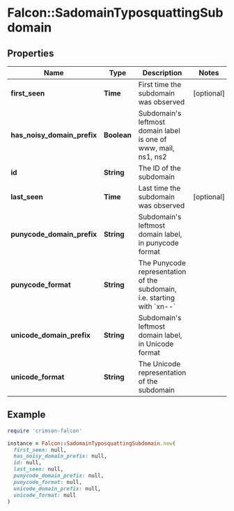 # Falcon::SadomainTyposquattingSubdomain

## Properties

| Name | Type | Description | Notes |
| ---- | ---- | ----------- | ----- |
| **first_seen** | **Time** | First time the subdomain was observed | [optional] |
| **has_noisy_domain_prefix** | **Boolean** | Subdomain&#39;s leftmost domain label is one of www, mail, ns1, ns2 |  |
| **id** | **String** | The ID of the subdomain |  |
| **last_seen** | **Time** | Last time the subdomain was observed | [optional] |
| **punycode_domain_prefix** | **String** | Subdomain&#39;s leftmost domain label, in punycode format |  |
| **punycode_format** | **String** | The Punycode representation of the subdomain, i.e. starting with &#x60;xn--&#x60; |  |
| **unicode_domain_prefix** | **String** | Subdomain&#39;s leftmost domain label, in Unicode format |  |
| **unicode_format** | **String** | The Unicode representation of the subdomain |  |

## Example

```ruby
require 'crimson-falcon'

instance = Falcon::SadomainTyposquattingSubdomain.new(
  first_seen: null,
  has_noisy_domain_prefix: null,
  id: null,
  last_seen: null,
  punycode_domain_prefix: null,
  punycode_format: null,
  unicode_domain_prefix: null,
  unicode_format: null
)
```

